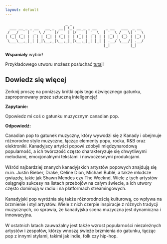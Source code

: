 ```yaml
---
layout: default
---
```


```
                           _ _                                 
  ___ __ _ _ __   __ _  __| (_) __ _ _ __    _ __   ___  _ __  
 / __/ _` | '_ \ / _` |/ _` | |/ _` | '_ \  | '_ \ / _ \| '_ \ 
| (_| (_| | | | | (_| | (_| | | (_| | | | | | |_) | (_) | |_) |
 \___\__,_|_| |_|\__,_|\__,_|_|\__,_|_| |_| | .__/ \___/| .__/ 
                                            |_|         |_|    
```
**Wspaniały** wybór!

Przykładowego utworu możesz posłuchać [tutaj](https://p.scdn.co/mp3-preview/be044054206fc8cfabbcf3689f5cbbba32aabf76)!
## Dowiedz się więcej
Zerknij proszę na poniższy krótki opis tego dźwięcznego gatunku, zaproponowany przez sztuczną inteligencję!



**Zapytanie:**

Opowiedz mi coś o gatunku muzycznym canadian pop.

**Odpowiedź:**

Canadian pop to gatunek muzyczny, który wywodzi się z Kanady i obejmuje różnorodne style muzyczne, łącząc elementy popu, rocka, R&B oraz elektroniki. Kanadyjscy artyści popowi zdobyli międzynarodową popularność, a ich twórczość często charakteryzuje się chwytliwymi melodiami, emocjonalnymi tekstami i nowoczesnymi produkcjami.<br><br>Wśród najbardziej znanych kanadyjskich artystów popowych znajdują się m.in. Justin Bieber, Drake, Celine Dion, Michael Bublé, a także młodsze gwiazdy, takie jak Shawn Mendes czy The Weeknd. Wiele z tych artystów osiągnęło sukcesy na listach przebojów na całym świecie, a ich utwory często dominują w radiu i na platformach streamingowych.<br><br>Kanadyjski pop wyróżnia się także różnorodnością kulturową, co wpływa na brzmienie i styl artystów. Wiele z nich czerpie inspiracje z różnych tradycji muzycznych, co sprawia, że kanadyjska scena muzyczna jest dynamiczna i innowacyjna. <br><br>W ostatnich latach zauważalny jest także wzrost popularności niezależnych artystów i zespołów, którzy wnoszą świeże brzmienia do gatunku, łącząc pop z innymi stylami, takimi jak indie, folk czy hip-hop.